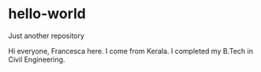 # hello-world
Just another repository

Hi everyone,
Francesca here. I come from Kerala. I completed my B.Tech in Civil Engineering.
